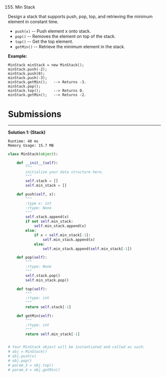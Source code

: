 155. Min Stack

Design a stack that supports push, pop, top, and retrieving the minimum element in constant time.

* `push(x)` -- Push element x onto stack.
* `pop()` -- Removes the element on top of the stack.
* `top()` -- Get the top element.
* `getMin()` -- Retrieve the minimum element in the stack.
 

**Example:**
```
MinStack minStack = new MinStack();
minStack.push(-2);
minStack.push(0);
minStack.push(-3);
minStack.getMin();   --> Returns -3.
minStack.pop();
minStack.top();      --> Returns 0.
minStack.getMin();   --> Returns -2.
```

# Submissions
---
**Solution 1: (Stack)**
```
Runtime: 40 ms
Memory Usage: 15.7 MB
```
```python
class MinStack(object):

    def __init__(self):
        """
        initialize your data structure here.
        """
        self.stack = []
        self.min_stack = []

    def push(self, x):
        """
        :type x: int
        :rtype: None
        """
        self.stack.append(x)
        if not self.min_stack:
            self.min_stack.append(x)
        else:
            if x < self.min_stack[-1]:
                self.min_stack.append(x)
            else:
                self.min_stack.append(self.min_stack[-1])

    def pop(self):
        """
        :rtype: None
        """
        self.stack.pop()
        self.min_stack.pop()

    def top(self):
        """
        :rtype: int
        """
        return self.stack[-1]

    def getMin(self):
        """
        :rtype: int
        """
        return self.min_stack[-1]


# Your MinStack object will be instantiated and called as such:
# obj = MinStack()
# obj.push(x)
# obj.pop()
# param_3 = obj.top()
# param_4 = obj.getMin()
```